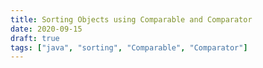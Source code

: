 ```yaml
---
title: Sorting Objects using Comparable and Comparator
date: 2020-09-15
draft: true
tags: ["java", "sorting", "Comparable", "Comparator"]
---
```


